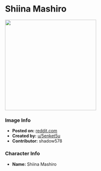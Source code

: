 # Shiina Mashiro

<img src="https://raw.githubusercontent.com/shadow578/Project-Padoru/master/Padoru/pet-girl-shiina-mashiro.png" height="300">

### Image Info
* **Posted on:**     [reddit.com](https://www.reddit.com/r/Padoru/comments/dgdnhs/shiina_mashiro_from_sakurasou_no_pet_na_kanojo/)
* **Created by:**    [u/5enket5u](https://github.com/shadow578/Project-Padoru/blob/master/table-of-contents/creators/u5enket5u.md)
* **Contributor:**   shadow578

### Character Info
* **Name:**   Shiina Mashiro


